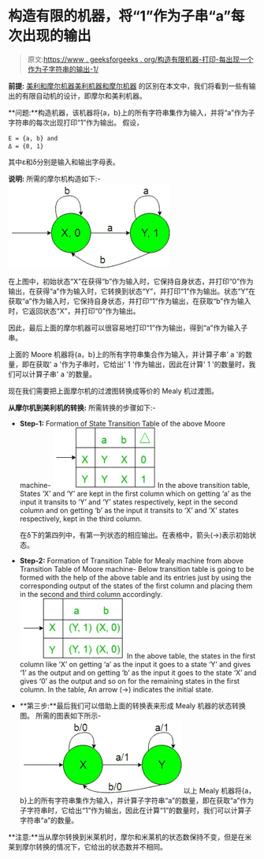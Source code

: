 # 构造有限的机器，将“1”作为子串“a”每次出现的输出

> 原文:[https://www . geeksforgeeks . org/构造有限机器-打印-每出现一个作为子字符串的输出-1/](https://www.geeksforgeeks.org/construction-of-finite-machines-to-prints-1-as-the-output-for-every-occurrence-of-a-as-a-substring/)

**前提:** [美利和摩尔机器](https://www.geeksforgeeks.org/mealy-and-moore-machines/)[美利机器和摩尔机器](https://www.geeksforgeeks.org/difference-between-mealy-machine-and-moore-machine/)
的区别在本文中，我们将看到一些有输出的有限自动机的设计，即摩尔和美利机器。

**问题:**构造机器，该机器将{a，b}上的所有字符串集作为输入，并将“a”作为子字符串的每次出现打印“1”作为输出。
假设，

```
Ε = {a, b} and 
Δ = {0, 1}  
```

其中ε和δ分别是输入和输出字母表。

**说明:**
所需的摩尔机构造如下:-
![](img/783569ba97a1159d27afb68d416f9a3b.png)

在上图中，初始状态“X”在获得“b”作为输入时，它保持自身状态，并打印“0”作为输出，在获得“a”作为输入时，它转换到状态“Y”，并打印“1”作为输出。状态“Y”在获取“a”作为输入时，它保持自身状态，并打印“1”作为输出，在获取“b”作为输入时，它返回状态“X”，并打印“0”作为输出。

因此，最后上面的摩尔机器可以很容易地打印“1”作为输出，得到“a”作为输入子串。

上面的 Moore 机器将{a，b}上的所有字符串集合作为输入，并计算子串' a '的数量，即在获取' a '作为子串时，它给出' 1 '作为输出，因此在计算' 1 '的数量时，我们可以计算子串' a '的数量。

现在我们需要把上面摩尔机的过渡图转换成等价的 Mealy 机过渡图。

**从摩尔机到美利机的转换:**
所需转换的步骤如下:-

*   **Step-1:** Formation of State Transition Table of the above Moore machine-
    ![](img/b03c035a001a17b6d1bf6632c7ac8ece.png)
    In the above transition table, States ‘X’ and ‘Y’ are kept in the first column which on getting ‘a’ as the input it transits to ‘Y’ and ‘Y’ states respectively, kept in the second column and on getting ‘b’ as the input it transits to ‘X’ and ‘X’ states respectively, kept in the third column.

    在δ下的第四列中，有第一列状态的相应输出。在表格中，箭头(→)表示初始状态。

*   **Step-2:** Formation of Transition Table for Mealy machine from above Transition Table of Moore machine-
    Below transition table is going to be formed with the help of the above table and its entries just by using the corresponding output of the states of the first column and placing them in the second and third column accordingly.
    ![](img/139b1686f5168c2f1516f6ef63b2862b.png)
    In the above table, the states in the first column like ‘X’ on getting ‘a’ as the input it goes to a state ‘Y’ and gives ‘1’ as the output and on getting ‘b’ as the input it goes to the state ‘X’ and gives ‘0’ as the output and so on for the remaining states in the first column. In the table, An arrow (→) indicates the initial state.
*   **第三步:**最后我们可以借助上面的转换表来形成 Mealy 机器的状态转换图。
    所需的图表如下所示-
    ![](img/5fc3e61842be99bd133fb38b57fdd3cc.png)
    以上 Mealy 机器将{a，b}上的所有字符串集作为输入，并计算子字符串“a”的数量，即在获取“a”作为子字符串时，它给出“1”作为输出，因此在计算“1”的数量时，我们可以计算子字符串“a”的数量。

**注意:**当从摩尔转换到米莱机时，摩尔和米莱机的状态数保持不变，但是在米莱到摩尔转换的情况下，它给出的状态数并不相同。